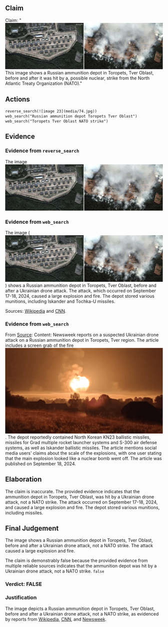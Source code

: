 ## Claim
Claim: "![image 23](media/74.jpg) This image shows a Russian ammunition depot in Toropets, Tver Oblast, before and after it was hit by a, possible nuclear, strike from the North Atlantic Treaty Organization (NATO)."

## Actions
```
reverse_search(![image 23](media/74.jpg))
web_search("Russian ammunition depot Toropets Tver Oblast")
web_search("Toropets Tver Oblast NATO strike")
```

## Evidence
### Evidence from `reverse_search`
The image ![image 23](media/74.jpg)

### Evidence from `web_search`
The image (![image 23](media/74.jpg)) shows a Russian ammunition depot in Toropets, Tver Oblast, before and after a Ukrainian drone attack. The attack, which occurred on September 17-18, 2024, caused a large explosion and fire. The depot stored various munitions, including Iskander and Tochka-U missiles.

Sources: [Wikipedia](https://en.wikipedia.org/wiki/Toropets_depot_explosions) and [CNN](https://edition.cnn.com/2024/09/18/europe/ukraine-russian-weapons-depot-drone-attack-intl).


### Evidence from `web_search`
From [Source](https://www.newsweek.com/russia-tver-ukraine-drones-1955582): 
Content: Newsweek reports on a suspected Ukrainian drone attack on a Russian ammunition depot in Toropets, Tver region. The article includes a screen grab of the fire ![image 8772](media/2025-08-30_09-15-1756545338-686209.jpg). The depot reportedly contained North Korean KN23 ballistic missiles, missiles for Grad multiple rocket launcher systems and S-300 air defense systems, as well as Iskander ballistic missiles. The article mentions social media users' claims about the scale of the explosions, with one user stating that the main explosion looked like a nuclear bomb went off. The article was published on September 18, 2024.


## Elaboration
The claim is inaccurate. The provided evidence indicates that the ammunition depot in Toropets, Tver Oblast, was hit by a Ukrainian drone attack, not a NATO strike. The attack occurred on September 17-18, 2024, and caused a large explosion and fire. The depot stored various munitions, including missiles.


## Final Judgement
The image shows a Russian ammunition depot in Toropets, Tver Oblast, before and after a Ukrainian drone attack, not a NATO strike. The attack caused a large explosion and fire.

The claim is demonstrably false because the provided evidence from multiple reliable sources indicates that the ammunition depot was hit by a Ukrainian drone attack, not a NATO strike. `false`

### Verdict: FALSE

### Justification
The image depicts a Russian ammunition depot in Toropets, Tver Oblast, before and after a Ukrainian drone attack, not a NATO strike, as evidenced by reports from [Wikipedia](https://en.wikipedia.org/wiki/Toropets_depot_explosions), [CNN](https://edition.cnn.com/2024/09/18/europe/ukraine-russian-weapons-depot-drone-attack-intl), and [Newsweek](https://www.newsweek.com/russia-tver-ukraine-drones-1955582).
